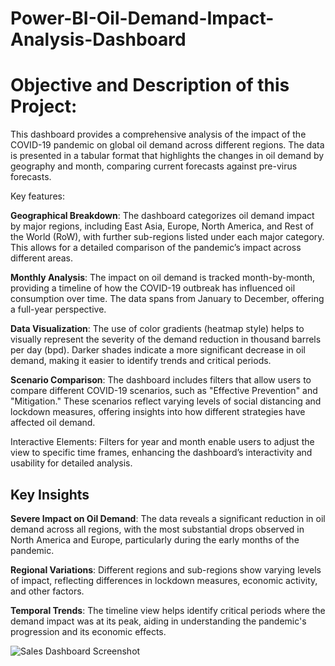 # Power-BI-Oil-Demand-Impact-Analysis-Dashboard

# Objective and Description of this Project:
This dashboard provides a comprehensive analysis of the impact of the COVID-19 pandemic on global oil demand across different regions. The data is presented in a tabular format that highlights the changes in oil demand by geography and month, comparing current forecasts against pre-virus forecasts.

Key features:

**Geographical Breakdown**: The dashboard categorizes oil demand impact by major regions, including East Asia, Europe, North America, and Rest of the World (RoW), with further sub-regions listed under each major category. This allows for a detailed comparison of the pandemic’s impact across different areas.

**Monthly Analysis**: The impact on oil demand is tracked month-by-month, providing a timeline of how the COVID-19 outbreak has influenced oil consumption over time. The data spans from January to December, offering a full-year perspective.

**Data Visualization**: The use of color gradients (heatmap style) helps to visually represent the severity of the demand reduction in thousand barrels per day (bpd). Darker shades indicate a more significant decrease in oil demand, making it easier to identify trends and critical periods.

**Scenario Comparison**: The dashboard includes filters that allow users to compare different COVID-19 scenarios, such as "Effective Prevention" and "Mitigation." These scenarios reflect varying levels of social distancing and lockdown measures, offering insights into how different strategies have affected oil demand.

Interactive Elements: Filters for year and month enable users to adjust the view to specific time frames, enhancing the dashboard’s interactivity and usability for detailed analysis.

## Key Insights

**Severe Impact on Oil Demand**: The data reveals a significant reduction in oil demand across all regions, with the most substantial drops observed in North America and Europe, particularly during the early months of the pandemic.

**Regional Variations**: Different regions and sub-regions show varying levels of impact, reflecting differences in lockdown measures, economic activity, and other factors.

**Temporal Trends**: The timeline view helps identify critical periods where the demand impact was at its peak, aiding in understanding the pandemic's progression and its economic effects.


![Sales Dashboard Screenshot](https://github.com/your-username/sales-dashboard/blob/main/images/dashboard.png)




